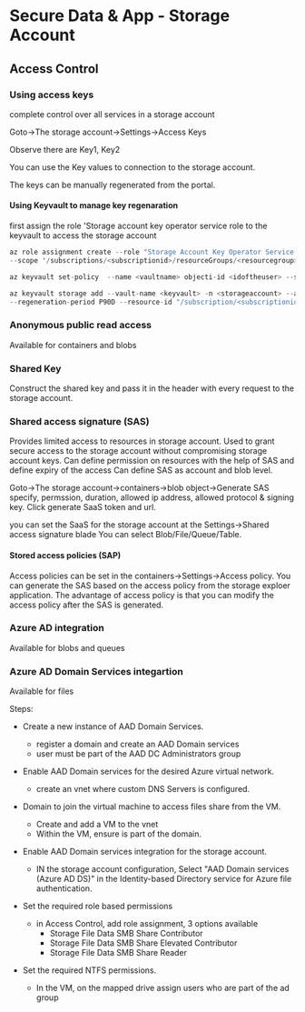 # Secure Data & App - Storage Account

## Access Control

### Using access keys

complete control over all services in a storage account

Goto->The storage account->Settings->Access Keys

Observe there are Key1, Key2

You can use the Key values to connection to the storage account.

The keys can be manually regenerated from the portal.

#### Using Keyvault to manage key regenaration

first assign the role 'Storage account key operator service role to the keyvault to access the storage account

```c#
az role assignment create --role "Storage Account Key Operator Service Role" --assignee-object-id <the_keyvault_object_id>
--scope '/subscriptions/<subscriptionid>/resourceGroups/<resourcegroup>/providers/Microsoft.Storage/storageAccounts/<storageaccountname>'

az keyvault set-policy  --name <vaultname> objecti-id <idoftheuser> --storage-permission set get regeneratekey

az keyvault storage add --vault-name <keyvault> -n <storageaccount> --active-key-name key1 --auto-regenerate-key
--regeneration-period P90D --resource-id "/subscription/<subscriptionid>/resourceGroups/<resourcegroup>/providers/Microsoft.Storage/storageAccounts/<storageaccount>"

```

### Anonymous public read access

Available for containers and blobs

### Shared Key

Construct the shared key and pass it in the header with every request to the storage account.

### Shared access signature (SAS)

Provides limited access to resources in storage account.
Used to grant secure access to the storage account without compromising storage account keys.
Can define permission on resources with the help of SAS and define expiry of the access
Can define SAS as account and blob level.

Goto->The storage account->containers->blob object->Generate SAS
specify, permssion, duration, allowed ip address, allowed protocol & signing key.
Click generate SaaS token and url.

you can set the SaaS for the storage account at the Settings->Shared access signature blade
You can select Blob/File/Queue/Table.

#### Stored access policies (SAP)

Access policies can be set in the containers->Settings->Access policy.
You can generate the SAS based on the access policy from the storage exploer application.
The advantage of access policy is that you can modify the access policy after the SAS is generated.



### Azure AD integration

Available for blobs and queues

### Azure AD Domain Services integartion

Available for files

Steps:

* Create a new instance of AAD Domain Services.
  * register a domain and create an AAD Domain services
  * user must be part of the AAD DC Administrators group
* Enable AAD Domain services for the desired Azure virtual network.
  * create an vnet where custom DNS Servers is configured.
* Domain to join the virtual machine to access files share from the VM.
  * Create and add a VM to the vnet
  * Within the VM, ensure is part of the domain.
* Enable AAD Domain services integration for the storage account.
  * IN the storage account configuration, Select "AAD Domain services (Azure AD DS)" in the Identity-based Directory service for Azure file authentication.

* Set the required role based permissions
  * in Access Control, add role assignment, 3 options available
    * Storage File Data SMB Share Contributor
    * Storage File Data SMB Share Elevated Contributor
    * Storage File Data SMB Share Reader
* Set the required NTFS permissions.
  * In the VM, on the mapped drive assign users who are part of the ad group



